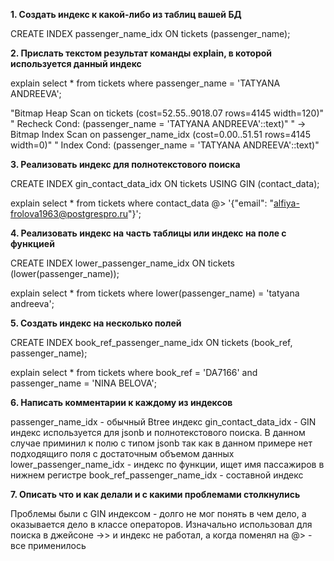 **1. Создать индекс к какой-либо из таблиц вашей БД**

CREATE INDEX passenger_name_idx ON tickets (passenger_name);

**2. Прислать текстом результат команды explain,
в которой используется данный индекс**

explain
select * from tickets where passenger_name = 'TATYANA ANDREEVA';

"Bitmap Heap Scan on tickets  (cost=52.55..9018.07 rows=4145 width=120)"
"  Recheck Cond: (passenger_name = 'TATYANA ANDREEVA'::text)"
"  ->  Bitmap Index Scan on passenger_name_idx  (cost=0.00..51.51 rows=4145 width=0)"
"        Index Cond: (passenger_name = 'TATYANA ANDREEVA'::text)"

**3. Реализовать индекс для полнотекстового поиска**

CREATE INDEX gin_contact_data_idx ON tickets USING GIN (contact_data);

explain
select * from tickets where contact_data @> '{"email": "alfiya-frolova1963@postgrespro.ru"}'; 

**4. Реализовать индекс на часть таблицы или индекс на поле с функцией**

CREATE INDEX lower_passenger_name_idx ON tickets (lower(passenger_name));

explain
select * from tickets where lower(passenger_name) = 'tatyana andreeva';

**5. Создать индекс на несколько полей**

CREATE INDEX book_ref_passenger_name_idx ON tickets (book_ref, passenger_name);

explain 
select * from tickets where book_ref = 'DA7166' and passenger_name = 'NINA BELOVA';

**6. Написать комментарии к каждому из индексов**

passenger_name_idx - обычный Btree индекс
gin_contact_data_idx - GIN индекс используется для jsonb и полнотекстового поиска. В данном случае приминил к полю с типом jsonb так как в данном примере нет подходящиго поля с достаточным объемом данных 
lower_passenger_name_idx - индекс по функции, ищет имя пассажиров в нижнем регистре
book_ref_passenger_name_idx - составной индекс

**7. Описать что и как делали и с какими проблемами столкнулись**

Проблемы были с GIN индексом - долго не мог понять в чем дело, а оказывается дело в классе операторов. Изначально использовал для поиска в джейсоне ->> и индекс не работал, а когда поменял на @> - все применилось 
